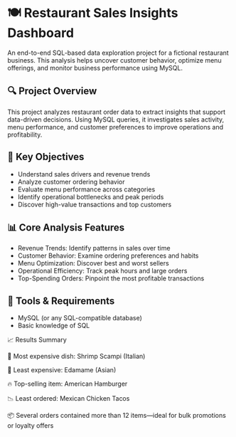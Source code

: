 # 🍽️ Restaurant Sales Insights Dashboard

An end-to-end SQL-based data exploration project for a fictional restaurant business. This analysis helps uncover customer behavior, optimize menu offerings, and monitor business performance using MySQL.

## 🔍 Project Overview

This project analyzes restaurant order data to extract insights that support data-driven decisions. Using MySQL queries, it investigates sales activity, menu performance, and customer preferences to improve operations and profitability.

## 🎯 Key Objectives

- Understand sales drivers and revenue trends  
- Analyze customer ordering behavior  
- Evaluate menu performance across categories  
- Identify operational bottlenecks and peak periods  
- Discover high-value transactions and top customers

## 📊 Core Analysis Features

- Revenue Trends: Identify patterns in sales over time  
- Customer Behavior: Examine ordering preferences and habits  
- Menu Optimization: Discover best and worst sellers  
- Operational Efficiency: Track peak hours and large orders  
- Top-Spending Orders: Pinpoint the most profitable transactions  

## 🧰 Tools & Requirements

- MySQL (or any SQL-compatible database)
- Basic knowledge of SQL

📈 Results Summary

🥇 Most expensive dish: Shrimp Scampi (Italian)

🧊 Least expensive: Edamame (Asian)

🔥 Top-selling item: American Hamburger

📉 Least ordered: Mexican Chicken Tacos

📦 Several orders contained more than 12 items—ideal for bulk promotions or loyalty offers

